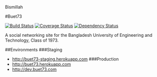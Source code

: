 Bismillah

#Buet73

[![Build Status](https://travis-ci.org/asifrc/buet73.png?branch=master)](https://travis-ci.org/asifrc/buet73)
[![Coverage Status](https://coveralls.io/repos/asifrc/buet73/badge.png)](https://coveralls.io/r/asifrc/buet73)
[![Dependency Status](https://gemnasium.com/asifrc/buet73.png)](https://gemnasium.com/asifrc/buet73)

A social networking site for the Bangladesh University of Engineering and Technology, Class of 1973.


##Environments
###Staging
- http://buet73-staging.herokuapp.com
###Production
- http://buet73.herokuapp.com
- http://dev.buet73.com
